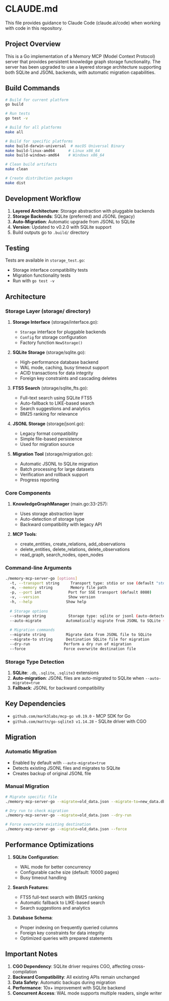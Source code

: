 # CLAUDE.md

This file provides guidance to Claude Code (claude.ai/code) when working with code in this repository.

## Project Overview

This is a Go implementation of a Memory MCP (Model Context Protocol) server that provides persistent knowledge graph storage functionality. The server has been upgraded to use a layered storage architecture supporting both SQLite and JSONL backends, with automatic migration capabilities.

## Build Commands

```bash
# Build for current platform
go build

# Run tests
go test -v

# Build for all platforms
make all

# Build for specific platforms
make build-darwin-universal  # macOS Universal Binary
make build-linux-amd64      # Linux x86_64
make build-windows-amd64    # Windows x86_64

# Clean build artifacts
make clean

# Create distribution packages
make dist
```

## Development Workflow

1. **Layered Architecture**: Storage abstraction with pluggable backends
2. **Storage Backends**: SQLite (preferred) and JSONL (legacy)
3. **Auto-Migration**: Automatic upgrade from JSONL to SQLite
4. **Version**: Updated to v0.2.0 with SQLite support
5. Build outputs go to `.build/` directory

## Testing

Tests are available in `storage_test.go`:
- Storage interface compatibility tests
- Migration functionality tests
- Run with `go test -v`

## Architecture

### Storage Layer (storage/ directory)

1. **Storage Interface** (storage/interface.go):
   - `Storage` interface for pluggable backends
   - `Config` for storage configuration
   - Factory function `NewStorage()`

2. **SQLite Storage** (storage/sqlite.go):
   - High-performance database backend
   - WAL mode, caching, busy timeout support
   - ACID transactions for data integrity
   - Foreign key constraints and cascading deletes

3. **FTS5 Search** (storage/sqlite_fts.go):
   - Full-text search using SQLite FTS5
   - Auto-fallback to LIKE-based search
   - Search suggestions and analytics
   - BM25 ranking for relevance

4. **JSONL Storage** (storage/jsonl.go):
   - Legacy format compatibility
   - Simple file-based persistence
   - Used for migration source

5. **Migration Tool** (storage/migration.go):
   - Automatic JSONL to SQLite migration
   - Batch processing for large datasets
   - Verification and rollback support
   - Progress reporting

### Core Components

1. **KnowledgeGraphManager** (main.go:33-257):
   - Uses storage abstraction layer
   - Auto-detection of storage type
   - Backward compatibility with legacy API

2. **MCP Tools**:
   - create_entities, create_relations, add_observations
   - delete_entities, delete_relations, delete_observations
   - read_graph, search_nodes, open_nodes

### Command-line Arguments

```bash
./memory-mcp-server-go [options]
  -t, --transport string     Transport type: stdio or sse (default "stdio")
  -m, --memory string        Memory file path
  -p, --port int            Port for SSE transport (default 8080)
  -v, --version             Show version
  -h, --help               Show help
  
  # Storage options
  --storage string          Storage type: sqlite or jsonl (auto-detected)
  --auto-migrate           Automatically migrate from JSONL to SQLite (default true)
  
  # Migration commands
  --migrate string         Migrate data from JSONL file to SQLite
  --migrate-to string      Destination SQLite file for migration
  --dry-run               Perform a dry run of migration
  --force                 Force overwrite destination file
```

### Storage Type Detection

1. **SQLite**: `.db`, `.sqlite`, `.sqlite3` extensions
2. **Auto-migration**: JSONL files are auto-migrated to SQLite when `--auto-migrate=true`
3. **Fallback**: JSONL for backward compatibility

## Key Dependencies

- `github.com/mark3labs/mcp-go v0.19.0` - MCP SDK for Go
- `github.com/mattn/go-sqlite3 v1.14.28` - SQLite driver with CGO

## Migration

### Automatic Migration
- Enabled by default with `--auto-migrate=true`
- Detects existing JSONL files and migrates to SQLite
- Creates backup of original JSONL file

### Manual Migration
```bash
# Migrate specific file
./memory-mcp-server-go --migrate=old_data.json --migrate-to=new_data.db

# Dry run to check migration
./memory-mcp-server-go --migrate=old_data.json --dry-run

# Force overwrite existing destination
./memory-mcp-server-go --migrate=old_data.json --force
```

## Performance Optimizations

1. **SQLite Configuration**:
   - WAL mode for better concurrency
   - Configurable cache size (default: 10000 pages)
   - Busy timeout handling

2. **Search Features**:
   - FTS5 full-text search with BM25 ranking
   - Automatic fallback to LIKE-based search
   - Search suggestions and analytics

3. **Database Schema**:
   - Proper indexing on frequently queried columns
   - Foreign key constraints for data integrity
   - Optimized queries with prepared statements

## Important Notes

1. **CGO Dependency**: SQLite driver requires CGO, affecting cross-compilation
2. **Backward Compatibility**: All existing APIs remain unchanged
3. **Data Safety**: Automatic backups during migration
4. **Performance**: 10x+ improvement with SQLite backend
5. **Concurrent Access**: WAL mode supports multiple readers, single writer